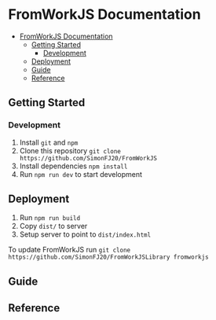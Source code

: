 # FromWorkJS Documentation

- [FromWorkJS Documentation](#fromworkjs-documentation)
  * [Getting Started](#getting-started)
    + [Development](#development)
  * [Deployment](#deployment)
  * [Guide](#guide)
  * [Reference](#reference)

## Getting Started
### Development
1. Install `git` and `npm`
2. Clone this repository `git clone https://github.com/SimonFJ20/FromWorkJS`
3. Install dependencies `npm install`
4. Run `npm run dev` to start development

## Deployment
1. Run `npm run build`
2. Copy `dist/` to server
3. Setup server to point to `dist/index.html`

To update FromWorkJS run `git clone https://github.com/SimonFJ20/FromWorkJSLibrary fromworkjs`

## Guide

## Reference

